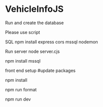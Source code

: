 # VehicleInfoJS
Run and create the database

Please use script

SQL
npm install express cors mssql nodemon

Run server
node server.cjs

npm install mssql

front end setup
#update packages

npm install

npm run format

npm run dev



